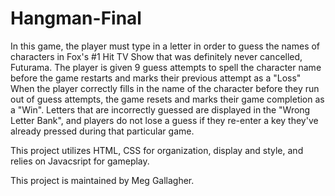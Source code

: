 # Hangman-Final

In this game, the player must type in a letter in order to guess the names of characters in Fox's #1 Hit TV Show that was definitely never cancelled, Futurama.
The player is given 9 guess attempts to spell the character name before the game restarts and marks their previous attempt as a "Loss"
When the player correctly fills in the name of the character before they run out of guess attempts, the game resets and marks their game completion as a "Win".
Letters that are incorrectly guessed are displayed in the "Wrong Letter Bank", and players do not lose a guess if they re-enter a key they've already pressed during that particular game. 

This project utilizes HTML, CSS for organization, display and style, and relies on Javacsript for gameplay.

This project is maintained by Meg Gallagher.
